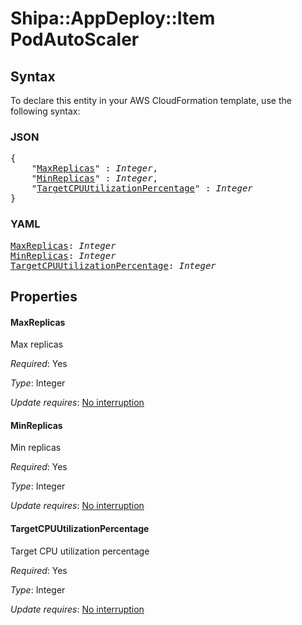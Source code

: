 # Shipa::AppDeploy::Item PodAutoScaler

## Syntax

To declare this entity in your AWS CloudFormation template, use the following syntax:

### JSON

<pre>
{
    "<a href="#maxreplicas" title="MaxReplicas">MaxReplicas</a>" : <i>Integer</i>,
    "<a href="#minreplicas" title="MinReplicas">MinReplicas</a>" : <i>Integer</i>,
    "<a href="#targetcpuutilizationpercentage" title="TargetCPUUtilizationPercentage">TargetCPUUtilizationPercentage</a>" : <i>Integer</i>
}
</pre>

### YAML

<pre>
<a href="#maxreplicas" title="MaxReplicas">MaxReplicas</a>: <i>Integer</i>
<a href="#minreplicas" title="MinReplicas">MinReplicas</a>: <i>Integer</i>
<a href="#targetcpuutilizationpercentage" title="TargetCPUUtilizationPercentage">TargetCPUUtilizationPercentage</a>: <i>Integer</i>
</pre>

## Properties

#### MaxReplicas

Max replicas

_Required_: Yes

_Type_: Integer

_Update requires_: [No interruption](https://docs.aws.amazon.com/AWSCloudFormation/latest/UserGuide/using-cfn-updating-stacks-update-behaviors.html#update-no-interrupt)

#### MinReplicas

Min replicas

_Required_: Yes

_Type_: Integer

_Update requires_: [No interruption](https://docs.aws.amazon.com/AWSCloudFormation/latest/UserGuide/using-cfn-updating-stacks-update-behaviors.html#update-no-interrupt)

#### TargetCPUUtilizationPercentage

Target CPU utilization percentage

_Required_: Yes

_Type_: Integer

_Update requires_: [No interruption](https://docs.aws.amazon.com/AWSCloudFormation/latest/UserGuide/using-cfn-updating-stacks-update-behaviors.html#update-no-interrupt)

